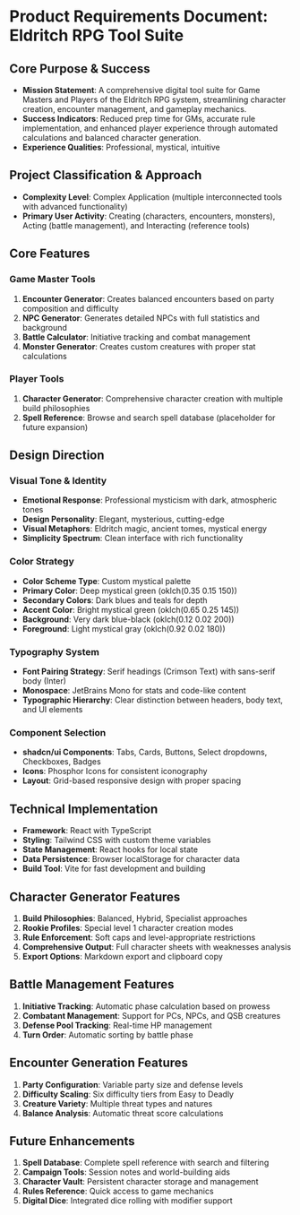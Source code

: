 # Product Requirements Document: Eldritch RPG Tool Suite

## Core Purpose & Success
- **Mission Statement**: A comprehensive digital tool suite for Game Masters and Players of the Eldritch RPG system, streamlining character creation, encounter management, and gameplay mechanics.
- **Success Indicators**: Reduced prep time for GMs, accurate rule implementation, and enhanced player experience through automated calculations and balanced character generation.
- **Experience Qualities**: Professional, mystical, intuitive

## Project Classification & Approach
- **Complexity Level**: Complex Application (multiple interconnected tools with advanced functionality)
- **Primary User Activity**: Creating (characters, encounters, monsters), Acting (battle management), and Interacting (reference tools)

## Core Features

### Game Master Tools
1. **Encounter Generator**: Creates balanced encounters based on party composition and difficulty
2. **NPC Generator**: Generates detailed NPCs with full statistics and background
3. **Battle Calculator**: Initiative tracking and combat management
4. **Monster Generator**: Creates custom creatures with proper stat calculations

### Player Tools
1. **Character Generator**: Comprehensive character creation with multiple build philosophies
2. **Spell Reference**: Browse and search spell database (placeholder for future expansion)

## Design Direction

### Visual Tone & Identity
- **Emotional Response**: Professional mysticism with dark, atmospheric tones
- **Design Personality**: Elegant, mysterious, cutting-edge
- **Visual Metaphors**: Eldritch magic, ancient tomes, mystical energy
- **Simplicity Spectrum**: Clean interface with rich functionality

### Color Strategy
- **Color Scheme Type**: Custom mystical palette
- **Primary Color**: Deep mystical green (oklch(0.35 0.15 150))
- **Secondary Colors**: Dark blues and teals for depth
- **Accent Color**: Bright mystical green (oklch(0.65 0.25 145))
- **Background**: Very dark blue-black (oklch(0.12 0.02 200))
- **Foreground**: Light mystical gray (oklch(0.92 0.02 180))

### Typography System
- **Font Pairing Strategy**: Serif headings (Crimson Text) with sans-serif body (Inter)
- **Monospace**: JetBrains Mono for stats and code-like content
- **Typographic Hierarchy**: Clear distinction between headers, body text, and UI elements

### Component Selection
- **shadcn/ui Components**: Tabs, Cards, Buttons, Select dropdowns, Checkboxes, Badges
- **Icons**: Phosphor Icons for consistent iconography
- **Layout**: Grid-based responsive design with proper spacing

## Technical Implementation
- **Framework**: React with TypeScript
- **Styling**: Tailwind CSS with custom theme variables
- **State Management**: React hooks for local state
- **Data Persistence**: Browser localStorage for character data
- **Build Tool**: Vite for fast development and building

## Character Generator Features
1. **Build Philosophies**: Balanced, Hybrid, Specialist approaches
2. **Rookie Profiles**: Special level 1 character creation modes
3. **Rule Enforcement**: Soft caps and level-appropriate restrictions
4. **Comprehensive Output**: Full character sheets with weaknesses analysis
5. **Export Options**: Markdown export and clipboard copy

## Battle Management Features
1. **Initiative Tracking**: Automatic phase calculation based on prowess
2. **Combatant Management**: Support for PCs, NPCs, and QSB creatures
3. **Defense Pool Tracking**: Real-time HP management
4. **Turn Order**: Automatic sorting by battle phase

## Encounter Generation Features
1. **Party Configuration**: Variable party size and defense levels
2. **Difficulty Scaling**: Six difficulty tiers from Easy to Deadly
3. **Creature Variety**: Multiple threat types and natures
4. **Balance Analysis**: Automatic threat score calculations

## Future Enhancements
1. **Spell Database**: Complete spell reference with search and filtering
2. **Campaign Tools**: Session notes and world-building aids
3. **Character Vault**: Persistent character storage and management
4. **Rules Reference**: Quick access to game mechanics
5. **Digital Dice**: Integrated dice rolling with modifier support